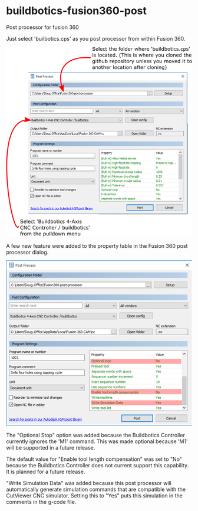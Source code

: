 # buildbotics-fusion360-post
Post processor for fusion 360

Just select 'builbotics.cps' as you post processor from within Fusion 360.

<img src="images/F360_PP.png" >

A few new feature were added to the property table in the Fusion 360 post processor dialog.

<img src = "images/F360_PP_PROPERTY_TABLE.png">

The "Optional Stop" option was added because the Buildbotics Controller currently ignores
the 'M1' command. This was made optional because 'M1' will be supported in a future release.

The default value for "Enable tool length compensation" was set to "No" because the Buildbotics
Controller does not current support this capability. It is planned for a future release.

"Write Simulation Data" was added because this post processor will automatically generate
simulation commands that are compatible with the CutViewer CNC simulator. Setting this to "Yes"
puts this simulation in the comments in the g-code file.
